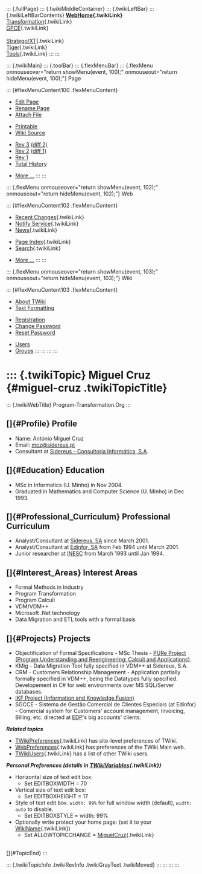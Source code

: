 ::: {.fullPage}
::: {.twikiMiddleContainer}
::: {.twikiLeftBar}
::: {.twikiLeftBarContents}
**[WebHome](WebHome){.twikiLink}**\
[Transformation](../Transform/WebHome){.twikiLink}\
[GPCE](../Gpce/WebHome){.twikiLink}\
\
[Stratego/XT](../Stratego/WebHome){.twikiLink}\
[Tiger](../Tiger/WebHome){.twikiLink}\
[Tools](../Tools/WebHome){.twikiLink}
:::
:::

::: {.twikiMain}
::: {.toolBar}
::: {.flexMenuBar}
::: {.flexMenu onmouseover="return showMenu(event, 100);" onmouseout="return hideMenu(event, 100);"}
Page

::: {#flexMenuContent100 .flexMenuContent}
-   [Edit
    Page](http://www.program-transformation.org/edit/Main/MiguelCruz?t=1536826092)
-   [Rename
    Page](http://www.program-transformation.org/rename/Main/MiguelCruz)
-   [Attach
    File](http://www.program-transformation.org/attach/Main/MiguelCruz)

<!-- -->

-   [Printable](http://www.program-transformation.org/view/Main/MiguelCruz?skin=print.pattern)
-   [Wiki
    Source](http://www.program-transformation.org/view/Main/MiguelCruz?skin=text&raw=on&contenttype=text/plain)

<!-- -->

-   [Rev
    3](http://www.program-transformation.org/view/Main/MiguelCruz?rev=1.3)
    [(diff 2)](http://www.program-transformation.org/rdiff/Main/MiguelCruz?rev1=1.3&rev2=1.2)
-   [Rev
    2](http://www.program-transformation.org/view/Main/MiguelCruz?rev=1.2)
    [(diff 1)](http://www.program-transformation.org/rdiff/Main/MiguelCruz?rev1=1.2&rev2=1.1)
-   [Rev
    1](http://www.program-transformation.org/view/Main/MiguelCruz?rev=1.1)
-   [Total
    History](http://www.program-transformation.org/rdiff/Main/MiguelCruz)

<!-- -->

-   [More
    \...](http://www.program-transformation.org/oops/Main/MiguelCruz?template=oopsmore&param1=1.3&param2=1.3)
:::
:::

::: {.flexMenu onmouseover="return showMenu(event, 102);" onmouseout="return hideMenu(event, 102);"}
Web

::: {#flexMenuContent102 .flexMenuContent}
-   [Recent Changes](WebChanges){.twikiLink}
-   [Notify Service](WebNotify){.twikiLink}
-   [News](WebNews){.twikiLink}

<!-- -->

-   [Page Index](WebIndex){.twikiLink}
-   [Search](WebSearch){.twikiLink}

<!-- -->

-   [More
    \...](http://www.program-transformation.org/oops/Main/MiguelCruz?template=oopsmore&param1=1.3&param2=1.3)
:::
:::

::: {.flexMenu onmouseover="return showMenu(event, 103);" onmouseout="return hideMenu(event, 103);"}
Wiki

::: {#flexMenuContent103 .flexMenuContent}
-   [About
    TWiki](http://www.program-transformation.org/view/TWiki/WebHome)
-   [Text
    Formatting](http://www.program-transformation.org/view/TWiki/TextFormattingRules)

<!-- -->

-   [Registration](http://www.program-transformation.org/view/TWiki/TWikiRegistration)
-   [Change
    Password](http://www.program-transformation.org/view/TWiki/ChangePassword)
-   [Reset
    Password](http://www.program-transformation.org/view/TWiki/ResetPassword)

<!-- -->

-   [Users](http://www.program-transformation.org/view/Main/TWikiUsers)
-   [Groups](http://www.program-transformation.org/view/Main/TWikiGroups)
:::
:::
:::
:::

::: {.twikiTopic}
Miguel Cruz {#miguel-cruz .twikiTopicTitle}
===========

::: {.twikiWebTitle}
Program-Transformation.Org
:::

[]{#Profile} Profile
--------------------

-   Name: António Miguel Cruz
-   Email: <mcz@sidereus.pt>
-   Consultant at [Sidereus - Consultoria Informática,
    S.A](http://www.sidereus.pt/).

[]{#Education} Education
------------------------

-   MSc in Informatics (U. Minho) in Nov 2004.
-   Graduated in Mathematics and Computer Science (U. Minho) in
    Dec 1993.

[]{#Professional_Curriculum} Professional Curriculum
----------------------------------------------------

-   Analyst/Consultant at [Sidereus, SA](http://www.sidereus.pt/) since
    March 2001.
-   Analyst/Consultant at [Edinfor, SA](http://www.edinfor.pt/) from Feb
    1994 until March 2001.
-   Junior researcher at [INESC](http://www.inesc.pt/) from March 1993
    until Jan 1994.

[]{#Interest_Areas} Interest Areas
----------------------------------

-   Formal Methods in Industry
-   Program Transformation
-   Program Calculi
-   VDM/VDM++
-   Microsoft .Net technology
-   Data Migration and ETL tools with a formal basis

[]{#Projects} Projects
----------------------

-   Objectification of Formal Specifications - MSc Thesis - [PURe
    Project (Program Understanding and Reengineering: Calculi and
    Applications)](http://wiki.di.uminho.pt/twiki/bin/view/PURe/WebHome).
-   KMig - Data Migration Tool fully specified in VDM++ at Sidereus,
    S.A.
-   CRM - Customers Relationship Management - Application partially
    formally specified in VDM++, being the Datatypes fully specified.
    Developement in C\# for web environments over MS SQL/Server
    databases.
-   [IKF Project (Information and Knowledge
    Fusion)](http://wiki.di.uminho.pt/twiki/bin/view/IKF/WebHome)
-   SGCCE - Sistema de Gestão Comercial de Clientes Especiais (at
    Edinfor) - Comercial system for Customers\' account management,
    Invoicing, Billing, etc. directed at [EDP](http://www.edp.pt)\'s big
    accounts\' clients.

***Related topics***

-   [TWikiPreferences](../TWiki/TWikiPreferences){.twikiLink} has
    site-level preferences of TWiki.
-   [WebPreferences](WebPreferences){.twikiLink} has preferences of the
    TWiki.Main web.
-   [TWikiUsers](TWikiUsers){.twikiLink} has a list of other TWiki
    users.

***Personal Preferences (details in
[TWikiVariables](../TWiki/TWikiVariables){.twikiLink})***

-   Horizontal size of text edit box:
    -   Set EDITBOXWIDTH = 70
-   Vertical size of text edit box:
    -   Set EDITBOXHEIGHT = 17
-   Style of text edit box. `width: 99%` for full window width
    (default), `width: auto` to disable.
    -   Set EDITBOXSTYLE = width: 99%
-   Optionally write protect your home page: (set it to your
    [WikiName](../TWiki/WikiName){.twikiLink})
    -   Set ALLOWTOPICCHANGE = [MiguelCruz](MiguelCruz){.twikiLink}

\
[]{#TopicEnd}
:::

::: {.twikiTopicInfo .twikiRevInfo .twikiGrayText .twikiMoved}
:::
:::
:::
:::
